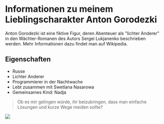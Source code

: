 # Informationen zu meinem Lieblingscharakter Anton Gorodezki

Anton Gorodezki ist eine fiktive Figur, deren Abenteuer als "lichter Anderer" in den Wächter-Romanen des Autors Sergei Lukjanenko beschrieben werden. Mehr Informationen dazu findet man auf Wikipedia.

## Eigenschaften
* Russe
* Lichter Anderer
* Programmierer in der Nachtwache
* Lebt zusammen mit Swetlana Nasarowa
* Gemeinsames Kind: Nadja

> Ob es mir gelingen würde, ihr beizubringen, dass man einfache Lösungen und kurze Wege meiden sollte?

<img src="http://www.playerweb.de/material/filme/waechter-der-nacht-0_400.jpg"/>
